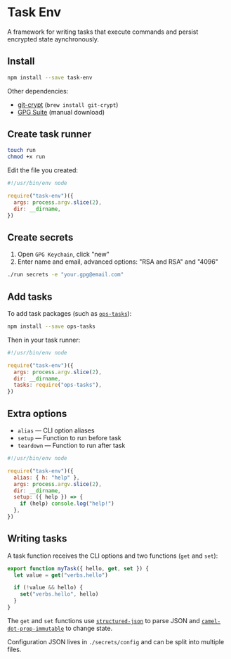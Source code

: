 # Task Env

A framework for writing tasks that execute commands and persist encrypted state aynchronously.

## Install

```bash
npm install --save task-env
```

Other dependencies:

* [git-crypt](https://github.com/AGWA/git-crypt) (`brew install git-crypt`)
* [GPG Suite](https://gpgtools.org) (manual download)

## Create task runner

```bash
touch run
chmod +x run
```

Edit the file you created:

```js
#!/usr/bin/env node

require("task-env")({
  args: process.argv.slice(2),
  dir: __dirname,
})
```

## Create secrets

1. Open `GPG Keychain`, click "new"
2. Enter name and email, advanced options: "RSA and RSA" and "4096"

```bash
./run secrets -e "your.gpg@email.com"
```

## Add tasks

To add task packages (such as [`ops-tasks`](/invrs/ops-tasks)):

```bash
npm install --save ops-tasks
```

Then in your task runner:

```js
#!/usr/bin/env node

require("task-env")({
  args: process.argv.slice(2),
  dir: __dirname,
  tasks: require("ops-tasks"),
})
```

## Extra options

* `alias` — CLI option aliases
* `setup` — Function to run before task
* `teardown` — Function to run after task

```js
#!/usr/bin/env node

require("task-env")({
  alias: { h: "help" },
  args: process.argv.slice(2),
  dir: __dirname,
  setup: ({ help }) => {
    if (help) console.log("help!")
  },
})
```

## Writing tasks

A task function receives the CLI options and two functions (`get` and `set`):

```js
export function myTask({ hello, get, set }) {
  let value = get("verbs.hello")

  if (!value && hello) {
    set("verbs.hello", hello)
  }
}
```

The `get` and `set` functions use [`structured-json`](https://github.com/invrs/structured-json) to parse JSON and [`camel-dot-prop-immutable`](https://github.com/invrs/camel-dot-prop-immutable) to change state.

Configuration JSON lives in `./secrets/config` and can be split into multiple files.
